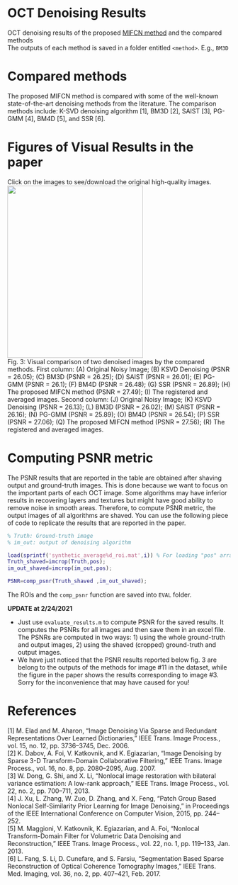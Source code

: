 
# OCT Denoising Results
OCT denoising results of the proposed [MIFCN method](https://github.com/ashkan-abbasi66/MIFCN) and the compared methods<br> The outputs of each method is saved in a folder entitled `<method>`. E.g., `BM3D`<br>
# Compared methods
The proposed MIFCN method is compared with some of the well-known state-of-the-art denoising methods from the literature. The comparison methods include: K-SVD denoising algorithm [1], BM3D [2], SAIST [3], PG-GMM [4], BM4D [5], and SSR [6].

# Figures of Visual Results in the paper
Click on the images to see/download the original high-quality images.<br>
<a href="https://github.com/ashkan-abbasi66/MIFCN_Results/blob/master/Figure%203-visual%20results_2.5_with13.png">
<img src="https://github.com/ashkan-abbasi66/MIFCN_Results/blob/master/Figure%203-low%20quality.jpg" width="306" height="389" class="center"/>
</a>
<br>
Fig. 3: Visual comparison of two denoised images by the compared methods. First column: (A) Original Noisy Image; (B) KSVD Denoising (PSNR = 26.05); (C) BM3D (PSNR = 26.25); (D) SAIST (PSNR = 26.01); (E) PG-GMM (PSNR = 26.1); (F) BM4D (PSNR = 26.48); (G) SSR (PSNR = 26.89); (H) The proposed MIFCN method (PSNR = 27.49); (I) The registered and averaged images. Second column: (J) Original Noisy Image; (K) KSVD Denoising (PSNR = 26.13); (L) BM3D (PSNR = 26.02); (M) SAIST (PSNR = 26.16); (N) PG-GMM (PSNR = 25.89); (O) BM4D (PSNR = 26.54); (P) SSR (PSNR = 27.06); (Q) The proposed MIFCN method (PSNR = 27.56); (R) The registered and averaged images.
<br>
<!-- <a href="https://github.com/ashkan-abbasi66/MIFCN_Results/blob/master/Figure%204-more%20visual%20results_2.5_better.png">
<img src="https://github.com/ashkan-abbasi66/MIFCN_Results/blob/master/Figure%204-low%20quality.jpg" width="306" height="389" class="center"/>
</a>
<br>
Fig. 4: More visual results for retinal OCT image denoising. First column: (A) Original Noisy Image; (B) KSVD Denoising (PSNR = 27.22); (C) BM3D (PSNR = 27.30); (D) SAIST (PSNR = 27.24); (E) PG-GMM (PSNR = 27.33); (F) BM4D (PSNR = 27.63); (G) SSR (PSNR = 27.61); (H) The proposed MIFCN method (PSNR = 28.53); (I) The registered and averaged images. Second column: (J) Original Noisy Image; (K) KSVD Denoising (PSNR = 21.90); (L) BM3D (PSNR = 21.65); (M) SAIST (PSNR = 21.72); (N) PG-GMM (PSNR = 21.68); (O) BM4D (PSNR = 21.78); (P) SSR (PSNR = 22.06); (Q) The proposed MIFCN method (PSNR = 22.43); (R) The registered and averaged images. -->

# Computing PSNR metric
The PSNR results that are reported in the table are obtained after shaving output and ground-truth images. This is done because we want to focus on the important parts of each OCT image. Some algorithms may have inferior results in recovering layers and textures but might have good ability to remove noise in smooth areas. Therefore, to compute PSNR metric, the output images of all algorithms are shaved. You can use the following piece of code to replicate the results that are reported in the paper.

```matlab
% Truth: Ground-truth image
% im_out: output of denoising algorithm

load(sprintf('synthetic_average%d_roi.mat',i)) % For loading "pos" array for the i-th image.
Truth_shaved=imcrop(Truth,pos);
im_out_shaved=imcrop(im_out,pos);

PSNR=comp_psnr(Truth_shaved ,im_out_shaved);
```
The ROIs and the `comp_psnr` function are saved into `EVAL` folder.

**UPDATE at 2/24/2021** 
  - Just use `evaluate_results.m` to compute PSNR for the saved results. It computes the PSNRs for all images and then save them in an excel file. The PSNRs are computed in two ways: 1) using the whole ground-truth and output images, 2) using the shaved (cropped) ground-truth and output images. 
  - We have just noticed that the PSNR results reported below fig. 3 are belong to the outputs of the methods for image #11 in the dataset, while the figure in the paper shows the results corresponding to image #3. Sorry for the inconvenience that may have caused for you!

# References
[1] M. Elad and M. Aharon, “Image Denoising Via Sparse and Redundant Representations Over Learned Dictionaries,” IEEE Trans. Image Process., vol. 15, no. 12, pp. 3736–3745, Dec. 2006.<br>
[2] K. Dabov, A. Foi, V. Katkovnik, and K. Egiazarian, “Image Denoising by Sparse 3-D Transform-Domain Collaborative Filtering,” IEEE Trans. Image Process., vol. 16, no. 8, pp. 2080–2095, Aug. 2007.<br>
[3] W. Dong, G. Shi, and X. Li, “Nonlocal image restoration with bilateral variance estimation: A low-rank approach,” IEEE Trans. Image Process., vol. 22, no. 2, pp. 700–711, 2013.<br>
[4] J. Xu, L. Zhang, W. Zuo, D. Zhang, and X. Feng, “Patch Group Based Nonlocal Self-Similarity Prior Learning for Image Denoising,” in
Proceedings of the IEEE International Conference on Computer Vision, 2015, pp. 244–252.<br>
[5] M. Maggioni, V. Katkovnik, K. Egiazarian, and A. Foi, “Nonlocal Transform-Domain Filter for Volumetric Data Denoising and Reconstruction,” IEEE Trans. Image Process., vol. 22, no. 1, pp. 119–133, Jan. 2013.<br>
[6] L. Fang, S. Li, D. Cunefare, and S. Farsiu, “Segmentation Based Sparse Reconstruction of Optical Coherence Tomography Images,” IEEE Trans. Med. Imaging, vol. 36, no. 2, pp. 407–421, Feb. 2017.<br>

